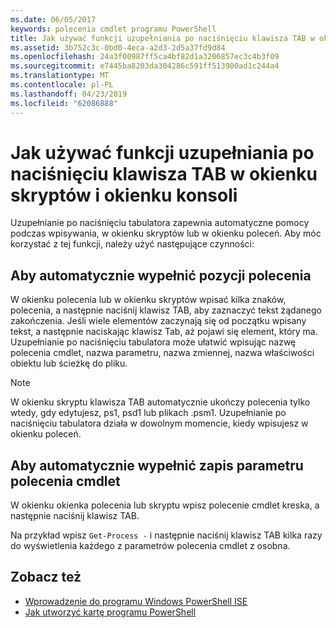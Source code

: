 ```yaml
---
ms.date: 06/05/2017
keywords: polecenia cmdlet programu PowerShell
title: Jak używać funkcji uzupełniania po naciśnięciu klawisza TAB w okienku skryptów i okienku konsoli
ms.assetid: 3b752c3c-0bd0-4eca-a2d3-2d5a37fd9d84
ms.openlocfilehash: 24a3f00987ff5ca4bf82d1a3206857ec3c4b3f09
ms.sourcegitcommit: e7445ba8203da304286c591ff513900ad1c244a4
ms.translationtype: MT
ms.contentlocale: pl-PL
ms.lasthandoff: 04/23/2019
ms.locfileid: "62086888"
---
```

# <a name="how-to-use-tab-completion-in-the-script-pane-and-console-pane"></a>Jak używać funkcji uzupełniania po naciśnięciu klawisza TAB w okienku skryptów i okienku konsoli

Uzupełnianie po naciśnięciu tabulatora zapewnia automatyczne pomocy podczas wpisywania, w okienku skryptów lub w okienku poleceń. Aby móc korzystać z tej funkcji, należy użyć następujące czynności:

## <a name="to-automatically-complete-a-command-entry"></a>Aby automatycznie wypełnić pozycji polecenia

W okienku polecenia lub w okienku skryptów wpisać kilka znaków, polecenia, a następnie naciśnij klawisz TAB, aby zaznaczyć tekst żądanego zakończenia. Jeśli wiele elementów zaczynają się od początku wpisany tekst, a następnie naciskając klawisz Tab, aż pojawi się element, który ma. Uzupełnianie po naciśnięciu tabulatora może ułatwić wpisując nazwę polecenia cmdlet, nazwa parametru, nazwa zmiennej, nazwa właściwości obiektu lub ścieżkę do pliku.

> [!NOTE]
> W okienku skryptu klawisza TAB automatycznie ukończy polecenia tylko wtedy, gdy edytujesz, ps1, psd1 lub plikach .psm1. Uzupełnianie po naciśnięciu tabulatora działa w dowolnym momencie, kiedy wpisujesz w okienku poleceń.

## <a name="to-automatically-complete-a-cmdlet-parameter-entry"></a>Aby automatycznie wypełnić zapis parametru polecenia cmdlet

W okienku okienka polecenia lub skryptu wpisz polecenie cmdlet kreska, a następnie naciśnij klawisz TAB.

Na przykład wpisz `Get-Process -` i następnie naciśnij klawisz TAB kilka razy do wyświetlenia każdego z parametrów polecenia cmdlet z osobna.

## <a name="see-also"></a>Zobacz też

- [Wprowadzenie do programu Windows PowerShell ISE](Introducing-the-Windows-PowerShell-ISE.md)
- [Jak utworzyć kartę programu PowerShell](How-to-Create-a-PowerShell-Tab-in-Windows-PowerShell-ISE.md)
